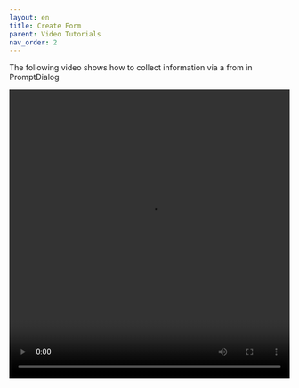 ```yaml
---
layout: en
title: Create Form
parent: Video Tutorials
nav_order: 2
---
```

The following video shows how to collect information via a from in PromptDialog 

<video src="/assets/images/example/video/create_form.mp4" width="100%" height="520px" controls="controls"></video>

